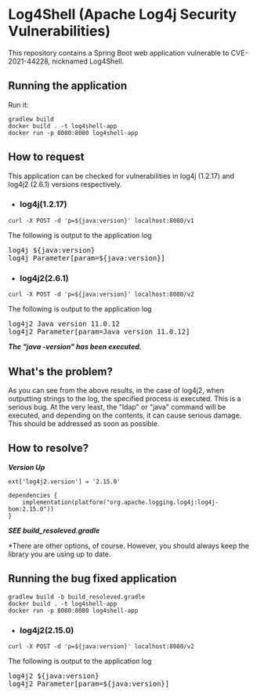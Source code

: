 # Log4Shell (Apache Log4j Security Vulnerabilities)

This repository contains a Spring Boot web application vulnerable to CVE-2021-44228, nicknamed Log4Shell.

## Running the application

Run it:
```
gradlew build
docker build . -t log4shell-app
docker run -p 8080:8080 log4shell-app
```

## How to request

This application can be checked for vulnerabilities in log4j (1.2.17) and log4j2 (2.6.1) versions respectively.

- ### log4j(1.2.17)
```
curl -X POST -d 'p=${java:version}' localhost:8080/v1
```
The following is output to the application log

<pre>
log4j ${java:version}
log4j Parameter[param=${java:version}]
</pre>

- ### log4j2(2.6.1)
```
curl -X POST -d 'p=${java:version}' localhost:8080/v2
```
The following is output to the application log

<pre>
log4j2 Java version 11.0.12
log4j2 Parameter[param=Java version 11.0.12]
</pre>

***The "java -version" has been executed.***

## What's the problem?

As you can see from the above results, in the case of log4j2, when outputting strings to the log, the specified process is executed. This is a serious bug. At the very least, the "ldap" or "java" command will be executed, and depending on the contents, it can cause serious damage. This should be addressed as soon as possible.

## How to resolve?

***Version Up***

```
ext['log4j2.version'] = '2.15.0'

dependencies {
    implementation(platform("org.apache.logging.log4j:log4j-bom:2.15.0"))
}
```
***SEE build_resoleved.gradle***

*There are other options, of course. However, you should always keep the library you are using up to date.

## Running the bug fixed application

```
gradlew build -b build_resoleved.gradle
docker build . -t log4shell-app
docker run -p 8080:8080 log4shell-app
```
- ### log4j2(2.15.0)
```
curl -X POST -d 'p=${java:version}' localhost:8080/v2
```
The following is output to the application log

<pre>
log4j2 ${java:version}
log4j2 Parameter[param=${java:version}]
</pre>
